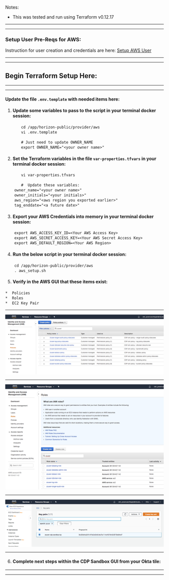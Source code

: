 Notes:
*  This was tested and run using Terraform v0.12.17

---
---

###   Setup User Pre-Reqs for AWS:

Instruction for user creation and credentials are here:  [Setup AWS User](https://github.com/tlepple/horizon-public-how2/blob/master/provider/aws/aws_user.md)

---
---

##  Begin Terraform Setup Here:

---
---

####  Update the file `.env.template` with needed items here:

1.    #### Update some variables to pass to the script in your terminal docker session:

``` 
       cd /app/horizon-public/provider/aws
       vi .env.template

       # Just need to update OWNER_NAME
       export OWNER_NAME="<your owner name>"

```

2.    #### Set the  Terraform variables in the file `var-properties.tfvars` in your terminal docker session:

```
       vi var-properties.tfvars

       #  Update these variables:
	owner_name="<your owner name>"
	owner_initials="<your initials>"
	aws_region="<aws region you exported earlier>"
	tag_enddate="<a future date>"

```

3.    ####  Export your AWS Credentials into memory in your terminal docker session:

```
	export AWS_ACCESS_KEY_ID=<Your AWS Access Key>
	export AWS_SECRET_ACCESS_KEY=<Your AWS Secret Access Key>
	export AWS_DEFAULT_REGION=<Your AWS Region>
```

4.    #### Run the below script in your terminal docker session:

```
	cd /app/horizon-public/provider/aws
	. aws_setup.sh

```

5.   #### Verify in the AWS GUI that these items exist:

	*  Policies
	*  Roles
	*  EC2 Key Pair 

--- 

![](./images/zzuserPolicies.png)

---

![](./images/zzuserRoles.png)

---

![](./images/verfiyKP.png)

---

6.   ####  Complete next steps within the CDP Sandbox GUI from your Okta tile:


---
---
